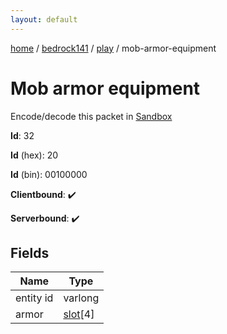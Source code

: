 ```yaml
---
layout: default
---
```


[home](/)  /  [bedrock141](/protocol/bedrock141)  /  [play](/protocol/bedrock141/play)  /  mob-armor-equipment

# Mob armor equipment

Encode/decode this packet in [Sandbox](../../../sandbox/bedrock141#play.mob_armor_equipment)

**Id**: 32

**Id** (hex): 20

**Id** (bin): 00100000

**Clientbound**: ✔️

**Serverbound**: ✔️

## Fields

Name | Type
---|---
entity id | varlong
armor | [slot](/protocol/bedrock141/types/slot)[4]
